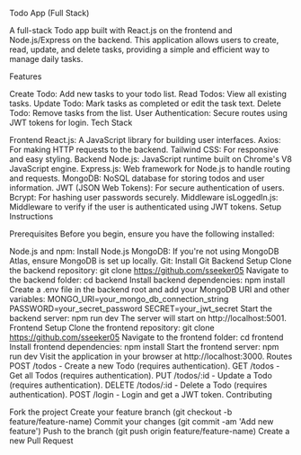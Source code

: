 

Todo App (Full Stack)

A full-stack Todo app built with React.js on the frontend and Node.js/Express on the backend. This application allows users to create, read, update, and delete tasks, providing a simple and efficient way to manage daily tasks.

Features

Create Todo: Add new tasks to your todo list.
Read Todos: View all existing tasks.
Update Todo: Mark tasks as completed or edit the task text.
Delete Todo: Remove tasks from the list.
User Authentication: Secure routes using JWT tokens for login.
Tech Stack

Frontend
React.js: A JavaScript library for building user interfaces.
Axios: For making HTTP requests to the backend.
Tailwind CSS: For responsive and easy styling.
Backend
Node.js: JavaScript runtime built on Chrome's V8 JavaScript engine.
Express.js: Web framework for Node.js to handle routing and requests.
MongoDB: NoSQL database for storing todos and user information.
JWT (JSON Web Tokens): For secure authentication of users.
Bcrypt: For hashing user passwords securely.
Middleware
isLoggedIn.js: Middleware to verify if the user is authenticated using JWT tokens.
Setup Instructions

Prerequisites
Before you begin, ensure you have the following installed:

Node.js and npm: Install Node.js
MongoDB: If you're not using MongoDB Atlas, ensure MongoDB is set up locally.
Git: Install Git
Backend Setup
Clone the backend repository:
git clone https://github.com/sseeker05
Navigate to the backend folder:
cd backend
Install backend dependencies:
npm install
Create a .env file in the backend root and add your MongoDB URI and other variables:
MONGO_URI=your_mongo_db_connection_string
PASSWORD=your_secret_password
SECRET=your_jwt_secret
Start the backend server:
npm run dev
The server will start on http://localhost:5001.
Frontend Setup
Clone the frontend repository:
git clone https://github.com/sseeker05
Navigate to the frontend folder:
cd frontend
Install frontend dependencies:
npm install
Start the frontend server:
npm run dev
Visit the application in your browser at http://localhost:3000.
Routes
POST /todos - Create a new Todo (requires authentication).
GET /todos - Get all Todos (requires authentication).
PUT /todos/:id - Update a Todo (requires authentication).
DELETE /todos/:id - Delete a Todo (requires authentication).
POST /login - Login and get a JWT token.
Contributing

Fork the project
Create your feature branch (git checkout -b feature/feature-name)
Commit your changes (git commit -am 'Add new feature')
Push to the branch (git push origin feature/feature-name)
Create a new Pull Request
